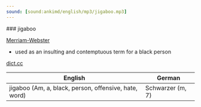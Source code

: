 ```yaml
---
sound: [sound:ankimd/english/mp3/jigaboo.mp3]
---
```


\### jigaboo

[Merriam-Webster](https://www.merriam-webster.com/dictionary/jigaboo)

- used as an insulting and contemptuous term for a black person

[dict.cc](https://www.dict.cc/jigaboo)

| English        | German       |
| -------------- | ------------ |
| jigaboo (Am, a, black, person, offensive, hate, word) | Schwarzer (m, 7) |
